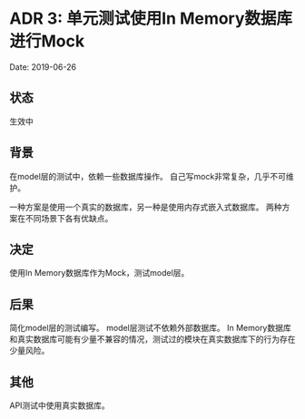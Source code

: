 # ADR 3: 单元测试使用In Memory数据库进行Mock

Date: 2019-06-26

## 状态

生效中

## 背景

在model层的测试中，依赖一些数据库操作。
自己写mock非常复杂，几乎不可维护。

一种方案是使用一个真实的数据库，另一种是使用内存式嵌入式数据库。
两种方案在不同场景下各有优缺点。

## 决定

使用In Memory数据库作为Mock，测试model层。

## 后果

简化model层的测试编写。
model层测试不依赖外部数据库。
In Memory数据库和真实数据库可能有少量不兼容的情况，测试过的模块在真实数据库下的行为存在少量风险。

## 其他

API测试中使用真实数据库。
